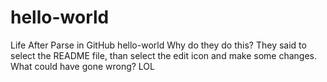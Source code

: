 # hello-world
Life After Parse in GitHub hello-world
Why do they do this? They said to select the README file, than select the edit icon
and make some changes. What could have gone wrong? LOL
